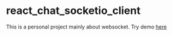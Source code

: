 # react_chat_socketio_client

This is a personal project mainly about websocket. Try demo [here](https://react-chat-socketio.netlify.com) 

